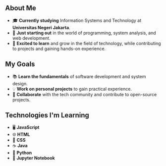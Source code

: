 ## About Me
- 🎓 **Currently studying** Information Systems and Technology at **Universitas Negeri Jakarta**.
- 🌱 **Just starting out** in the world of programming, system analysis, and web development.
- 🚀 **Excited to learn** and grow in the field of technology, while contributing to projects and gaining hands-on experience.

## My Goals
- 📚 **Learn the fundamentals** of software development and system design.
- 💡 **Work on personal projects** to gain practical experience.
- 🤝 **Collaborate** with the tech community and contribute to open-source projects.

## Technologies I'm Learning
- 🖥️ **JavaScript**
- 🌐 **HTML**
- 🎨 **CSS**
- ☕ **Java**
- 🐍 **Python**
- 📓 **Jupyter Notebook**
